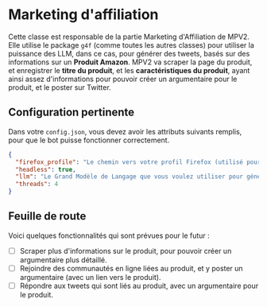 # Marketing d'affiliation

Cette classe est responsable de la partie Marketing d'Affiliation de MPV2. Elle utilise le package `g4f` (comme toutes les autres classes) pour utiliser la puissance des LLM, dans ce cas, pour générer des tweets, basés sur des informations sur un **Produit Amazon**. MPV2 va scraper la page du produit, et enregistrer le **titre du produit**, et les **caractéristiques du produit**, ayant ainsi assez d'informations pour pouvoir créer un argumentaire pour le produit, et le poster sur Twitter.

## Configuration pertinente

Dans votre `config.json`, vous devez avoir les attributs suivants remplis, pour que le bot puisse fonctionner correctement.

```json
{
  "firefox_profile": "Le chemin vers votre profil Firefox (utilisé pour se connecter à Twitter)",
  "headless": true,
  "llm": "Le Grand Modèle de Langage que vous voulez utiliser pour générer le tweet.",
  "threads": 4
}
```

## Feuille de route

Voici quelques fonctionnalités qui sont prévues pour le futur :

- [ ] Scraper plus d'informations sur le produit, pour pouvoir créer un argumentaire plus détaillé.
- [ ] Rejoindre des communautés en ligne liées au produit, et y poster un argumentaire (avec un lien vers le produit).
- [ ] Répondre aux tweets qui sont liés au produit, avec un argumentaire pour le produit.
